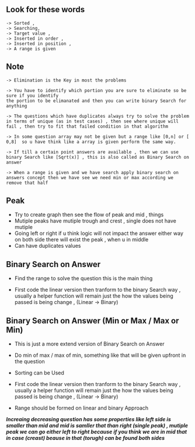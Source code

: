 
## Look for these words
```
-> Sorted ,
-> Searching,
-> Target value ,
-> Inserted in order ,
-> Inserted in position ,
-> A range is given
```


## Note

```
-> Elimination is the Key in most the problems

-> You have to identify which portion you are sure to eliminate so be sure if you identify
the portion to be elimanated and then you can write binary Search for anything

-> The questions which have duplicates always try to solve the problem in terms of unique (as in test cases) , then see where unique will fail , then try to fit that failed condition in that algorithm

-> In some question array may not be given but a range like [0,n] or [ 0,8]  so u have think like a array is given perform the same way.

-> If till a certain point answers are available , then we can use binary Search like [Sqrt(x)] , this is also called as Binary Search on answer

-> When a range is given and we have search apply binary search on answers concept then we have see we need min or max according we remove that half
```

## Peak
- Try to create graph then see the flow of peak and mid , things
- Mutiple peaks have mutiple trough and crest , single does not have mutiple
- Going left or right if u think logic will not impact the answer either way on both side there will exist the peak , when u in middle
- Can have duplicates values

## Binary Search on Answer
- Find the range to solve the question this is the main thing
  
- First code the linear version then tranform to the binary Search way , usually a helper function will remain just the
  how the values being passed is being change , (Linear -> Binary)
  


## Binary Search on Answer (Min or Max / Max or Min)
- This is just a more extend version of Binary Search on Answer
  
- Do min of max / max of min, something like that will be given upfront in the question
  
- Sorting can be Used
  
- First code the linear version then tranform to the binary Search way , usually a helper function will remain just the
  how the values being passed is being change , (Linear -> Binary)

- Range should be formed on linear and binary Approach


***Increaing decreasing question has some properties like left side is smaller than mid and mid is samller that than right (single peak) , 
mutiple peak we can go either left to right because if you think we are in mid that in case (creast) beause in that (torugh) can be found both sides***

